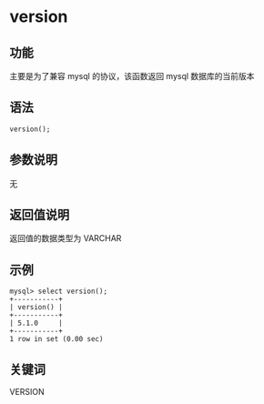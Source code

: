 # version

## 功能

主要是为了兼容 mysql 的协议，该函数返回 mysql 数据库的当前版本

## 语法

```Haskell
version();
```

## 参数说明

无

## 返回值说明

返回值的数据类型为 VARCHAR

## 示例

```Plain Text
mysql> select version();
+-----------+
| version() |
+-----------+
| 5.1.0     |
+-----------+
1 row in set (0.00 sec)
```

## 关键词

VERSION
